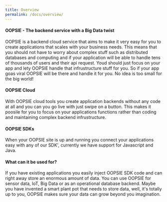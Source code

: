 ```yaml
---
title: Overview
permalink: /docs/overview/
---
```


#### OOPSIE - The backend service with a Big Data twist

OOPSIE is a backend cloud service that aims to make it very easy for you to create applications that scales with your business needs. This means that you should not have to worry about complex stuff such as distributed databases and computing and if your application will be able to handle tens of thousands of users and their api request. Youd should just focus on your app and lety OOPSIE handle that infrustructure stuff for you. So if your app goas viral OOPSIE will be there and handle it for you. No idea is too small for the big world!

#### OOPSIE Cloud
With OOPSIE cloud tools you create application backends without any code at all and you can you go live with just swipe on a button. This makes it poosile for you to focus on your applications functions rather than coding and maintaining complex backend infrustructure.

#### OOPSIE SDKs
When your OOPSIE site is up and running you connect your applications easy with any of our SDK', currently we have support for Javascript and Java.

#### What can it be used for?
If you have existing applications you easily inject OOPSIE SDK code and can right away store an enormous amount of data. You can use OOPSIE for sensor data, IoT, Big Data or as an operational database backend. Maybe you have invented a smart plant pot that needs to store data, well, it's totally up to you, OOPSIE makes sure your data can grow beyond you imagination.